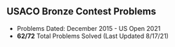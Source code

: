 ## USACO Bronze Contest Problems

- Problems Dated: December 2015 - US Open 2021 
- **62/72** Total Problems Solved (Last Updated 8/17/21)
